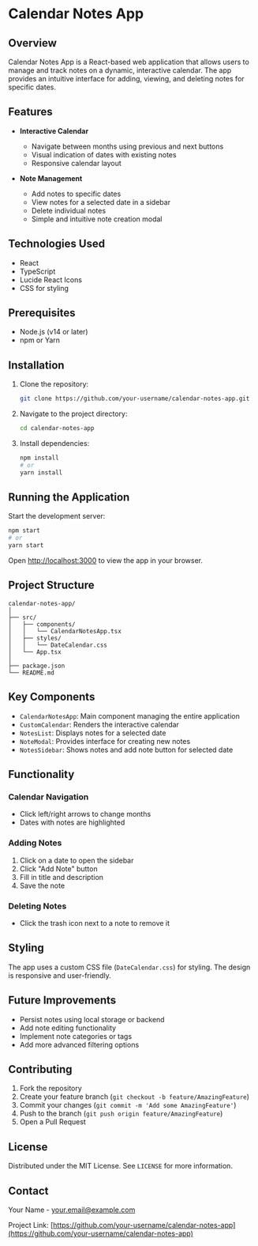 # Calendar Notes App

## Overview

Calendar Notes App is a React-based web application that allows users to manage and track notes on a dynamic, interactive calendar. The app provides an intuitive interface for adding, viewing, and deleting notes for specific dates.

## Features

- **Interactive Calendar**
  - Navigate between months using previous and next buttons
  - Visual indication of dates with existing notes
  - Responsive calendar layout

- **Note Management**
  - Add notes to specific dates
  - View notes for a selected date in a sidebar
  - Delete individual notes
  - Simple and intuitive note creation modal

## Technologies Used

- React
- TypeScript
- Lucide React Icons
- CSS for styling

## Prerequisites

- Node.js (v14 or later)
- npm or Yarn

## Installation

1. Clone the repository:
   ```bash
   git clone https://github.com/your-username/calendar-notes-app.git
   ```

2. Navigate to the project directory:
   ```bash
   cd calendar-notes-app
   ```

3. Install dependencies:
   ```bash
   npm install
   # or
   yarn install
   ```

## Running the Application

Start the development server:
```bash
npm start
# or
yarn start
```

Open [http://localhost:3000](http://localhost:3000) to view the app in your browser.

## Project Structure

```
calendar-notes-app/
│
├── src/
│   ├── components/
│   │   └── CalendarNotesApp.tsx
│   ├── styles/
│   │   └── DateCalendar.css
│   └── App.tsx
│
├── package.json
└── README.md
```

## Key Components

- `CalendarNotesApp`: Main component managing the entire application
- `CustomCalendar`: Renders the interactive calendar
- `NotesList`: Displays notes for a selected date
- `NoteModal`: Provides interface for creating new notes
- `NotesSidebar`: Shows notes and add note button for selected date

## Functionality

### Calendar Navigation
- Click left/right arrows to change months
- Dates with notes are highlighted

### Adding Notes
1. Click on a date to open the sidebar
2. Click "Add Note" button
3. Fill in title and description
4. Save the note

### Deleting Notes
- Click the trash icon next to a note to remove it

## Styling

The app uses a custom CSS file (`DateCalendar.css`) for styling. The design is responsive and user-friendly.

## Future Improvements

- Persist notes using local storage or backend
- Add note editing functionality
- Implement note categories or tags
- Add more advanced filtering options

## Contributing

1. Fork the repository
2. Create your feature branch (`git checkout -b feature/AmazingFeature`)
3. Commit your changes (`git commit -m 'Add some AmazingFeature'`)
4. Push to the branch (`git push origin feature/AmazingFeature`)
5. Open a Pull Request

## License

Distributed under the MIT License. See `LICENSE` for more information.

## Contact

Your Name - your.email@example.com

Project Link: [https://github.com/your-username/calendar-notes-app](https://github.com/your-username/calendar-notes-app)
